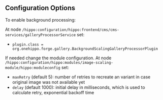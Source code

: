 <!--
  Copyright 2017 Hippo B.V. (http://www.onehippo.com)

  Licensed under the Apache License, Version 2.0 (the "License");
  you may not use this file except in compliance with the License.
  You may obtain a copy of the License at

   http://www.apache.org/licenses/LICENSE-2.0

  Unless required by applicable law or agreed to in writing, software
  distributed under the License is distributed on an "AS IS" BASIS,
  WITHOUT WARRANTIES OR CONDITIONS OF ANY KIND, either express or implied.
  See the License for the specific language governing permissions and
  limitations under the License.
  -->
## Configuration Options
To enable background processing:

At node ``/hippo:configuration/hippo:frontend/cms/cms-services/galleryProcessorService`` set:

+ ``plugin.class = org.onehippo.forge.gallery.BackgroundScalingGalleryProcessorPlugin``


If needed change the module configuration. At node ``/hippo:configuration/hippo:modules/image-scaling-module/hippo:moduleconfig`` set:

+ ``maxRetry`` (default 5): number of retries to recreate an variant in case original image was not available yet
+ ``delay`` (default 1000): initial delay in milliseconds, which is used to calculate retry, exponential backoff time
